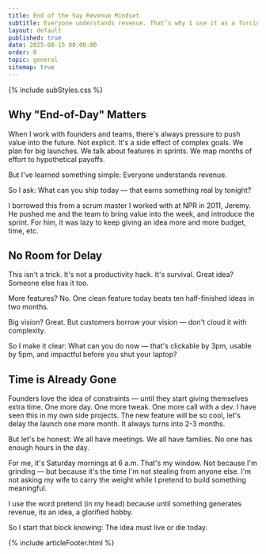 ```yaml
---
title: End of the Say Revenue Mindset
subtitle: Everyone understands revenue. That’s why I use it as a forcing function. If it doesn’t earn value today, it’s not worth your weekend.
layout: default
published: true
date: 2025-08-15 00:00:00
order: 0
topic: general
sitemap: true
---
```


{% include subStyles.css %}

## Why "End-of-Day" Matters

When I work with founders and teams, there's always pressure to push value into the future. Not explicit. It's a side effect of complex goals. We plan for big launches. We talk about features in sprints. We map months of effort to hypothetical payoffs.

But I've learned something simple: Everyone understands revenue.

So I ask: What can you ship today — that earns something real by tonight?

I borrowed this from a scrum master I worked with at NPR in 2011, Jeremy. He pushed me and the team to bring value into the week, and introduce the sprint. For him, it was lazy to keep giving an idea more and more budget, time, etc.

## No Room for Delay

This isn't a trick. It's not a productivity hack. It's survival.
Great idea? Someone else has it too.

More features? No. One clean feature today beats ten half-finished ideas in two months.

Big vision? Great. But customers borrow your vision — don't cloud it with complexity.

So I make it clear: What can you do now — that's clickable by 3pm, usable by 5pm, and impactful before you shut your laptop?

## Time is Already Gone

Founders love the idea of constraints — until they start giving themselves extra time. One more day. One more tweak. One more call with a dev. I have seen this in my own side projects. The new feature will be so cool, let's delay the launch one more month. It always turns into 2-3 months.

But let's be honest:
We all have meetings.
We all have families.
No one has enough hours in the day.

For me, it's Saturday mornings at 6 a.m. That's my window. Not because I'm grinding — but because it's the time I'm not stealing from anyone else. I'm not asking my wife to carry the weight while I pretend to build something meaningful.

I use the word pretend (in my head) because until something generates revenue, its an idea, a glorified hobby.

So I start that block knowing: The idea must live or die today.

{% include articleFooter.html %}
